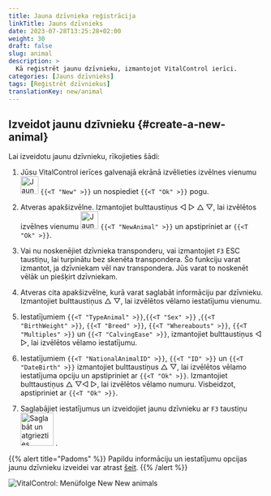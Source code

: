 ```yaml
---
title: Jauna dzīvnieka reģistrācija
linkTitle: Jauns dzīvnieks
date: 2023-07-28T13:25:28+02:00
weight: 30
draft: false
slug: animal
description: >
  Kā reģistrēt jaunu dzīvnieku, izmantojot VitalControl ierīci.
categories: [Jauns dzīvnieks]
tags: [Reģistrēt dzīvniekus]
translationKey: new/animal
---
```

## Izveidot jaunu dzīvnieku {#create-a-new-animal}

Lai izveidotu jaunu dzīvnieku, rīkojieties šādi:

1. Jūsu VitalControl ierīces galvenajā ekrānā izvēlieties izvēlnes vienumu <img src="/icons/main/new-animal.svg" width="35" align="bottom" alt="Jauns dzīvnieks" /> `{{<T "New" >}}` un nospiediet `{{<T "Ok" >}}` pogu.

2. Atveras apakšizvēlne. Izmantojiet bulttaustiņus ◁ ▷ △ ▽, lai izvēlētos izvēlnes vienumu <img src="/icons/main/new-animal.svg" width="35" align="bottom" alt="Jauns dzīvnieks" /> `{{<T "NewAnimal" >}}` un apstipriniet ar `{{<T "Ok" >}}`.

3. Vai nu noskenējiet dzīvnieka transponderu, vai izmantojiet `F3` ESC taustiņu, lai turpinātu bez skenēta transpondera. Šo funkciju varat izmantot, ja dzīvniekam vēl nav transpondera. Jūs varat to noskenēt vēlāk un piešķirt dzīvniekam.

4. Atveras cita apakšizvēlne, kurā varat saglabāt informāciju par dzīvnieku. Izmantojiet bulttaustiņus △ ▽, lai izvēlētos vēlamo iestatījumu vienumu.

5. Iestatījumiem `{{<T "TypeAnimal" >}}`,`{{<T "Sex" >}}` ,`{{<T "BirthWeight" >}}`, `{{<T "Breed" >}}`, `{{<T "Whereabouts" >}}`, `{{<T "Multiples" >}}` un `{{<T "CalvingEase" >}}`, izmantojiet bulttaustiņus ◁ ▷, lai izvēlētos vēlamo iestatījumu.

6. Iestatījumiem `{{<T "NationalAnimalID" >}}`, `{{<T "ID" >}}` un `{{<T "DateBirth" >}}` izmantojiet bulttaustiņus △ ▽, lai izvēlētos vēlamo iestatījuma opciju un apstipriniet ar `{{<T "Ok" >}}`. Izmantojiet bulttaustiņus △ ▽◁ ▷, lai izvēlētos vēlamo numuru. Visbeidzot, apstipriniet ar `{{<T "Ok" >}}`.

7. Saglabājiet iestatījumus un izveidojiet jaunu dzīvnieku ar `F3` taustiņu &nbsp;<img src="/icons/footer/save_exit.svg" width="65" align="bottom" alt="Saglabāt un atgriezties" />&nbsp;.

{{% alert title="Padoms" %}}
Papildu informāciju un iestatījumu opcijas jaunu dzīvnieku izveidei var atrast [šeit](../../settings/animal-registration/).
{{% /alert %}}


   ![VitalControl: Menüfolge New New animals](../images/new.png "Izveidot jaunu dzīvnieku")
